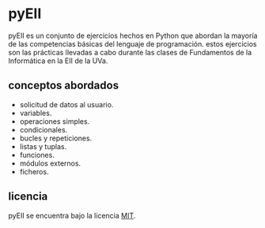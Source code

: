 # pyEII

pyEII es un conjunto de ejercicios hechos en Python que abordan la mayoría de las competencias básicas del lenguaje de programación.
estos ejercicios son las prácticas llevadas a cabo durante las clases de Fundamentos de la Informática en la EII de la UVa.

## conceptos abordados

- solicitud de datos al usuario.
- variables.
- operaciones simples.
- condicionales.
- bucles y repeticiones.
- listas y tuplas.
- funciones.
- módulos externos.
- ficheros.

## licencia
pyEII se encuentra bajo la licencia [MIT]('./LICENSE').
